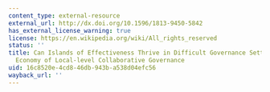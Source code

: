 ```yaml
---
content_type: external-resource
external_url: http://dx.doi.org/10.1596/1813-9450-5842
has_external_license_warning: true
license: https://en.wikipedia.org/wiki/All_rights_reserved
status: ''
title: Can Islands of Effectiveness Thrive in Difficult Governance Settings? The Political
  Economy of Local-level Collaborative Governance
uid: 16c8520e-4cd8-46db-943b-a538d04efc56
wayback_url: ''
---
```

